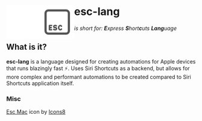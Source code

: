 <div>
    <img align="left" width="90" height="90" src="/docs/logo-white.png#gh-dark-mode-only" />
    <img align="left" width="90" height="90"  src="/docs/logo-gray.png#gh-light-mode-only" />
    <h1>esc-lang</h1>
    <i>is short for: <b>E</b>xpress <b>S</b>hort<b>c</b>uts <b>Lang</b>uage</i>
</div>



## What is it? 

**esc-lang** is a language designed for creating automations for Apple devices that runs blazingly fast ⚡. Uses Siri Shortcuts as a backend, but allows for more complex and performant automations to be created compared to Siri Shortcuts application itself.

### Misc

<a target="_blank" href="https://icons8.com/icon/DNP2GU3a4OgD/esc-mac">Esc Mac</a> icon by <a target="_blank" href="https://icons8.com">Icons8</a>
